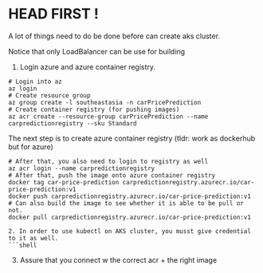 # HEAD FIRST !

A lot of things need to do be done before can create aks cluster. 

Notice that only LoadBalancer can be use for building 

1. Login azure and azure container registry. 

```shell
# Login into az
az login
# Create resource group 
az group create -l southeastasia -n carPricePrediction
# Create container registry (for pushing images)
az acr create --resource-group carPricePrediction --name carpredictionregistry --sku Standard
```
The next step is to create azure container registry (tldr: work as dockerhub but for azure)

```shell
# After that, you also need to login to registry as well
az acr login --name carpredictionregistry
# After that, push the image onto azure container registry
docker tag car-price-prediction carpredictionregistry.azurecr.io/car-price-prediction:v1
docker push carpredictionregistry.azurecr.io/car-price-prediction:v1
# Can also build the image to see whether it is able to be pull or not. 
docker pull carpredictionregistry.azurecr.io/car-price-prediction:v1
```



```
2. In order to use kubectl on AKS cluster, you musst give credential to it as well. 
```shell

```
3. Assure that you connect w the correct acr + the right image
